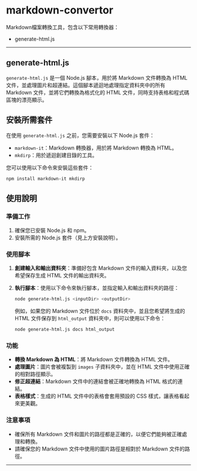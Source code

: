 # markdown-convertor 

Markdown檔案轉換工具，包含以下常用轉換器：
  - generate-html.js


---

## generate-html.js

`generate-html.js` 是一個 Node.js 腳本，用於將 Markdown 文件轉換為 HTML 文件，並處理圖片和超連結。這個腳本遞迴地處理指定資料夾中的所有 Markdown 文件，並將它們轉換為格式化的 HTML 文件，同時支持表格和程式碼區塊的漂亮顯示。

## 安裝所需套件

在使用 `generate-html.js` 之前，您需要安裝以下 Node.js 套件：

- `markdown-it`：Markdown 轉換器，用於將 Markdown 轉換為 HTML。
- `mkdirp`：用於遞迴創建目錄的工具。

您可以使用以下命令來安裝這些套件：

```bash
npm install markdown-it mkdirp
```

## 使用說明

### 準備工作

1. 確保您已安裝 Node.js 和 npm。
2. 安裝所需的 Node.js 套件（見上方安裝說明）。

### 使用腳本

1. **創建輸入和輸出資料夾**：準備好包含 Markdown 文件的輸入資料夾，以及您希望保存生成 HTML 文件的輸出資料夾。

2. **執行腳本**：使用以下命令來執行腳本，並指定輸入和輸出資料夾的路徑：

   ```bash
   node generate-html.js <inputDir> <outputDir>
   ```

   例如，如果您的 Markdown 文件位於 `docs` 資料夾中，並且您希望將生成的 HTML 文件保存到 `html_output` 資料夾中，則可以使用以下命令：

   ```bash
   node generate-html.js docs html_output
   ```

### 功能

- **轉換 Markdown 為 HTML**：將 Markdown 文件轉換為 HTML 文件。
- **處理圖片**：圖片會被複製到 `images` 子資料夾中，並在 HTML 文件中使用正確的相對路徑顯示。
- **修正超連結**：Markdown 文件中的連結會被正確地轉換為 HTML 格式的連結。
- **表格樣式**：生成的 HTML 文件中的表格會套用預設的 CSS 樣式，讓表格看起來更美觀。

### 注意事項

- 確保所有 Markdown 文件和圖片的路徑都是正確的，以便它們能夠被正確處理和轉換。
- 請確保您的 Markdown 文件中使用的圖片路徑是相對於 Markdown 文件的路徑。

---
